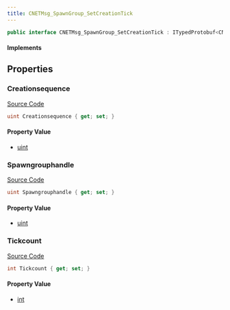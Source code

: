```yaml
---
title: CNETMsg_SpawnGroup_SetCreationTick
---
```


```csharp
public interface CNETMsg_SpawnGroup_SetCreationTick : ITypedProtobuf<CNETMsg_SpawnGroup_SetCreationTick>, INativeHandle, INetMessage<CNETMsg_SpawnGroup_SetCreationTick>, IDisposable
```

#### Implements

## Properties

### Creationsequence

[Source Code](https://github.com/swiftly-solution/swiftlys2/blob/beta/managed/src/SwiftlyS2.Generated/Protobufs/Interfaces/CNETMsg_SpawnGroup_SetCreationTick.cs#L24)

```csharp
uint Creationsequence { get; set; }
```

#### Property Value

- [uint](https://learn.microsoft.com/dotnet/api/system.uint32)

### Spawngrouphandle

[Source Code](https://github.com/swiftly-solution/swiftlys2/blob/beta/managed/src/SwiftlyS2.Generated/Protobufs/Interfaces/CNETMsg_SpawnGroup_SetCreationTick.cs#L18)

```csharp
uint Spawngrouphandle { get; set; }
```

#### Property Value

- [uint](https://learn.microsoft.com/dotnet/api/system.uint32)

### Tickcount

[Source Code](https://github.com/swiftly-solution/swiftlys2/blob/beta/managed/src/SwiftlyS2.Generated/Protobufs/Interfaces/CNETMsg_SpawnGroup_SetCreationTick.cs#L21)

```csharp
int Tickcount { get; set; }
```

#### Property Value

- [int](https://learn.microsoft.com/dotnet/api/system.int32)

